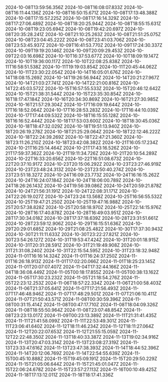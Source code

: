 2024-10-08T13:59:56.356Z
2024-10-08T16:08:07.833Z
2024-10-08T16:11:44.136Z
2024-10-08T16:50:15.671Z
2024-10-08T17:13:48.388Z
2024-10-08T17:15:57.225Z
2024-10-08T17:16:14.329Z
2024-10-08T17:27:06.489Z
2024-10-08T18:20:25.944Z
2024-10-08T18:55:15.631Z
2024-10-08T19:23:05.694Z
2024-10-08T19:42:20.697Z
2024-10-08T20:35:28.241Z
2024-10-08T21:10:25.263Z
2024-10-08T21:51:25.075Z
2024-10-08T23:04:45.222Z
2024-10-08T23:41:03.706Z
2024-10-08T23:53:45.937Z
2024-10-09T16:41:53.770Z
2024-10-09T17:24:30.337Z
2024-10-09T19:19:20.146Z
2024-10-09T20:09:29.453Z
2024-10-09T22:03:16.698Z
2024-10-10T16:37:53.677Z
2024-10-10T18:09:19.147Z
2024-10-10T19:36:00.117Z
2024-10-10T22:08:25.838Z
2024-10-11T16:58:51.538Z
2024-10-11T19:19:03.854Z
2024-10-11T20:45:44.062Z
2024-10-11T23:30:22.054Z
2024-10-14T16:05:01.676Z
2024-10-14T18:08:15.269Z
2024-10-14T19:26:56.944Z
2024-10-14T20:21:27.967Z
2024-10-14T21:03:27.741Z
2024-10-14T22:21:00.816Z
2024-10-14T22:45:03.572Z
2024-10-15T16:57:55.533Z
2024-10-15T20:46:12.642Z
2024-10-15T21:38:31.544Z
2024-10-15T23:35:30.854Z
2024-10-16T18:17:47.184Z
2024-10-16T20:34:30.869Z
2024-10-16T21:27:30.985Z
2024-10-16T21:57:29.304Z
2024-10-17T16:09:19.644Z
2024-10-17T16:18:52.064Z
2024-10-17T16:28:53.283Z
2024-10-17T16:44:10.039Z
2024-10-17T17:44:09.532Z
2024-10-18T16:15:55.128Z
2024-10-18T16:16:52.444Z
2024-10-18T17:53:03.600Z
2024-10-18T18:30:45.036Z
2024-10-18T18:47:32.029Z
2024-10-18T19:51:13.940Z
2024-10-18T20:26:19.278Z
2024-10-18T21:25:29.064Z
2024-10-18T22:12:46.222Z
2024-10-18T22:24:39.269Z
2024-10-18T22:47:21.360Z
2024-10-18T23:11:26.210Z
2024-10-18T23:42:08.382Z
2024-10-21T16:05:17.234Z
2024-10-21T16:25:14.464Z
2024-10-21T17:43:16.526Z
2024-10-21T17:59:37.362Z
2024-10-21T19:11:34.726Z
2024-10-21T20:10:54.289Z
2024-10-22T16:33:20.656Z
2024-10-22T16:51:08.673Z
2024-10-22T20:37:10.917Z
2024-10-23T20:15:06.292Z
2024-10-23T23:27:46.919Z
2024-10-23T23:48:24.313Z
2024-10-23T23:50:40.274Z
2024-10-23T23:51:18.327Z
2024-10-24T16:09:23.773Z
2024-10-24T16:16:15.262Z
2024-10-24T16:24:07.184Z
2024-10-24T18:06:00.789Z
2024-10-24T18:26:26.143Z
2024-10-24T19:56:39.086Z
2024-10-24T20:59:21.878Z
2024-10-24T21:56:31.191Z
2024-10-24T22:08:31.171Z
2024-10-24T22:26:19.027Z
2024-10-24T23:24:13.568Z
2024-10-25T16:56:55.532Z
2024-10-25T19:47:21.250Z
2024-10-25T19:47:16.988Z
2024-10-25T20:57:38.828Z
2024-10-25T20:58:18.970Z
2024-10-25T22:14:15.976Z
2024-10-28T16:17:40.878Z
2024-10-28T16:49:03.951Z
2024-10-28T17:30:34.018Z
2024-10-28T17:37:18.639Z
2024-10-28T23:31:51.661Z
2024-10-28T23:59:12.906Z
2024-10-29T16:15:51.636Z
2024-10-29T20:29:01.685Z
2024-10-29T21:08:25.482Z
2024-10-30T17:37:30.943Z
2024-10-30T21:11:11.633Z
2024-10-30T23:22:27.821Z
2024-10-30T23:54:26.127Z
2024-10-31T19:53:47.424Z
2024-10-31T20:01:18.915Z
2024-10-31T20:31:28.591Z
2024-10-31T21:19:49.908Z
2024-10-31T21:31:08.240Z
2024-10-31T22:15:54.595Z
2024-10-31T23:18:32.948Z
2024-11-01T16:16:14.324Z
2024-11-01T16:24:37.250Z
2024-11-01T16:26:18.913Z
2024-11-01T17:02:20.066Z
2024-11-01T18:25:23.145Z
2024-11-01T20:07:07.407Z
2024-11-04T17:32:44.166Z
2024-11-04T18:36:08.449Z
2024-11-05T00:18:17.855Z
2024-11-05T00:38:13.162Z
2024-11-05T17:30:23.232Z
2024-11-05T21:18:54.276Z
2024-11-05T22:23:12.253Z
2024-11-06T18:57:22.334Z
2024-11-06T21:00:58.403Z
2024-11-06T21:37:05.641Z
2024-11-07T17:21:56.493Z
2024-11-07T17:46:48.946Z
2024-11-07T17:48:29.501Z
2024-11-07T21:06:10.411Z
2024-11-07T21:50:43.571Z
2024-11-08T00:30:59.396Z
2024-11-08T00:31:15.414Z
2024-11-08T00:47:17.710Z
2024-11-08T18:04:09.326Z
2024-11-08T18:55:50.964Z
2024-11-08T23:07:48.854Z
2024-11-08T23:23:13.017Z
2024-11-09T00:23:13.389Z
2024-11-11T21:31:41.435Z
2024-11-11T21:41:58.099Z
2024-11-11T22:53:49.301Z
2024-11-11T23:06:41.640Z
2024-11-12T18:11:46.234Z
2024-11-12T18:11:27.064Z
2024-11-12T20:22:07.653Z
2024-11-12T21:55:15.059Z
2024-11-12T22:22:48.350Z
2024-11-13T18:40:33.387Z
2024-11-13T19:02:34.916Z
2024-11-13T20:47:03.314Z
2024-11-13T23:08:27.319Z
2024-11-13T23:33:47.616Z
2024-11-13T23:47:38.393Z
2024-11-14T18:44:52.396Z
2024-11-14T20:12:06.769Z
2024-11-14T22:54:55.639Z
2024-11-15T00:45:10.888Z
2024-11-15T19:45:09.191Z
2024-11-15T20:29:50.229Z
2024-11-15T21:05:06.644Z
2024-11-15T21:45:01.047Z
2024-11-15T22:06:24.678Z
2024-11-15T23:57:27.113Z
2024-11-16T00:10:49.425Z
2024-11-18T17:13:12.011Z
2024-11-18T18:17:41.336Z